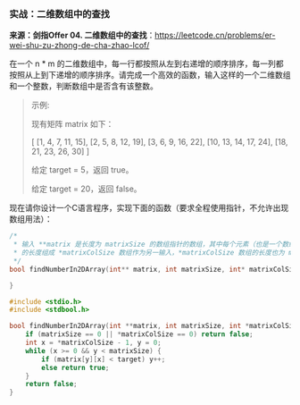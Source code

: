### 实战：二维数组中的查找

**来源：剑指Offer 04. 二维数组中的查找**：https://leetcode.cn/problems/er-wei-shu-zu-zhong-de-cha-zhao-lcof/

在一个 n * m 的二维数组中，每一行都按照从左到右递增的顺序排序，每一列都按照从上到下递增的顺序排序。请完成一个高效的函数，输入这样的一个二维数组和一个整数，判断数组中是否含有该整数。

> 示例:
>
> 现有矩阵 matrix 如下：
>
> [
> [1, 4, 7, 11, 15],
> [2, 5, 8, 12, 19],
> [3, 6, 9, 16, 22],
> [10, 13, 14, 17, 24],
> [18, 21, 23, 26, 30]
> ]
>
> 给定 target = 5，返回 true。
>
> 给定 target = 20，返回 false。

现在请你设计一个C语言程序，实现下面的函数（要求全程使用指针，不允许出现数组用法）：

```c
/*
 * 输入 **matrix 是长度为 matrixSize 的数组指针的数组，其中每个元素（也是一个数组）
 * 的长度组成 *matrixColSize 数组作为另一输入，*matrixColSize 数组的长度也为 matrixSize
 */
bool findNumberIn2DArray(int** matrix, int matrixSize, int* matrixColSize, int target){

}
```

```c
#include <stdio.h>
#include <stdbool.h>

bool findNumberIn2DArray(int **matrix, int matrixSize, int *matrixColSize, int target) {
    if (matrixSize == 0 || *matrixColSize == 0) return false;
    int x = *matrixColSize - 1, y = 0;
    while (x >= 0 && y < matrixSize) {
        if (matrix[y][x] < target) y++;
        else return true;
    }
    return false;
}
```